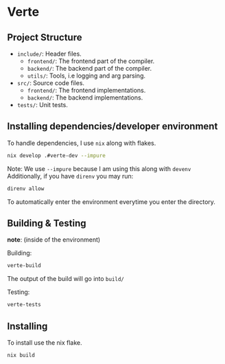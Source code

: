 # Verte

## Project Structure

- `include/`: Header files.
  - `frontend/`: The frontend part of the compiler.
  - `backend/`: The backend part of the compiler.
  - `utils/`: Tools, i.e logging and arg parsing.
- `src/`: Source code files.
  - `frontend/`: The frontend implementations.
  - `backend/`: The backend implementations.
- `tests/`: Unit tests.

## Installing dependencies/developer environment

To handle dependencies, I use `nix` along with flakes.

```sh
nix develop .#verte-dev --impure
```

Note: We use `--impure` because I am using this along with `devenv`
Additionally, if you have `direnv` you may run:

```sh
direnv allow
```

To automatically enter the environment everytime you enter the directory.

## Building & Testing

**note**: (inside of the environment)

Building:

```sh
verte-build
```

The output of the build will go into `build/`

Testing:

```sh
verte-tests
```

## Installing

To install use the nix flake.

```sh
nix build
```
